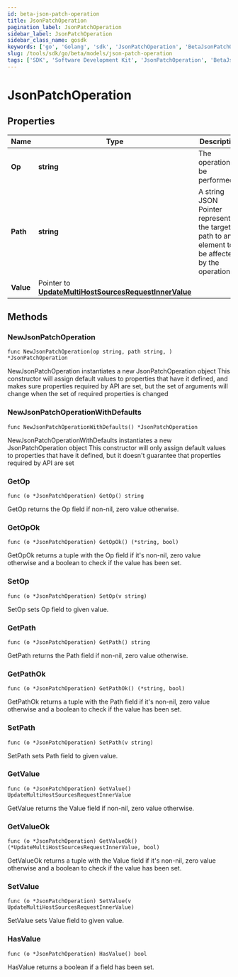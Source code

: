 ```yaml
---
id: beta-json-patch-operation
title: JsonPatchOperation
pagination_label: JsonPatchOperation
sidebar_label: JsonPatchOperation
sidebar_class_name: gosdk
keywords: ['go', 'Golang', 'sdk', 'JsonPatchOperation', 'BetaJsonPatchOperation'] 
slug: /tools/sdk/go/beta/models/json-patch-operation
tags: ['SDK', 'Software Development Kit', 'JsonPatchOperation', 'BetaJsonPatchOperation']
---
```


# JsonPatchOperation

## Properties

Name | Type | Description | Notes
------------ | ------------- | ------------- | -------------
**Op** | **string** | The operation to be performed | 
**Path** | **string** | A string JSON Pointer representing the target path to an element to be affected by the operation | 
**Value** | Pointer to [**UpdateMultiHostSourcesRequestInnerValue**](update-multi-host-sources-request-inner-value) |  | [optional] 

## Methods

### NewJsonPatchOperation

`func NewJsonPatchOperation(op string, path string, ) *JsonPatchOperation`

NewJsonPatchOperation instantiates a new JsonPatchOperation object
This constructor will assign default values to properties that have it defined,
and makes sure properties required by API are set, but the set of arguments
will change when the set of required properties is changed

### NewJsonPatchOperationWithDefaults

`func NewJsonPatchOperationWithDefaults() *JsonPatchOperation`

NewJsonPatchOperationWithDefaults instantiates a new JsonPatchOperation object
This constructor will only assign default values to properties that have it defined,
but it doesn't guarantee that properties required by API are set

### GetOp

`func (o *JsonPatchOperation) GetOp() string`

GetOp returns the Op field if non-nil, zero value otherwise.

### GetOpOk

`func (o *JsonPatchOperation) GetOpOk() (*string, bool)`

GetOpOk returns a tuple with the Op field if it's non-nil, zero value otherwise
and a boolean to check if the value has been set.

### SetOp

`func (o *JsonPatchOperation) SetOp(v string)`

SetOp sets Op field to given value.


### GetPath

`func (o *JsonPatchOperation) GetPath() string`

GetPath returns the Path field if non-nil, zero value otherwise.

### GetPathOk

`func (o *JsonPatchOperation) GetPathOk() (*string, bool)`

GetPathOk returns a tuple with the Path field if it's non-nil, zero value otherwise
and a boolean to check if the value has been set.

### SetPath

`func (o *JsonPatchOperation) SetPath(v string)`

SetPath sets Path field to given value.


### GetValue

`func (o *JsonPatchOperation) GetValue() UpdateMultiHostSourcesRequestInnerValue`

GetValue returns the Value field if non-nil, zero value otherwise.

### GetValueOk

`func (o *JsonPatchOperation) GetValueOk() (*UpdateMultiHostSourcesRequestInnerValue, bool)`

GetValueOk returns a tuple with the Value field if it's non-nil, zero value otherwise
and a boolean to check if the value has been set.

### SetValue

`func (o *JsonPatchOperation) SetValue(v UpdateMultiHostSourcesRequestInnerValue)`

SetValue sets Value field to given value.

### HasValue

`func (o *JsonPatchOperation) HasValue() bool`

HasValue returns a boolean if a field has been set.


